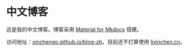 # 中文博客

这是我的中文博客。博客采用 [Material for Mkdocs](https://squidfunk.github.io/mkdocs-material/) 搭建。

访问地址：[xinchengo.github.io/blog-zh](https://xinchengo.github.io/blog-zh)，目前还不打算使用 [lixinchen.cn](https://lixinchen.cn)。